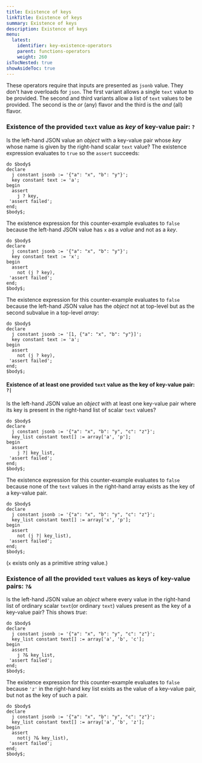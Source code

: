 ```yaml
---
title: Existence of keys
linkTitle: Existence of keys
summary: Existence of keys
description: Existence of keys
menu:
  latest:
    identifier: key-existence-operators
    parent: functions-operators
    weight: 260
isTocNested: true
showAsideToc: true
---
```


These operators require that inputs are presented as `jsonb` value. They don't have overloads for `json`. The first variant allows a single `text` value to be provided. The second and third variants allow a list of `text` values to be provided. The second is the _or_ (any) flavor and the third is the _and_ (all) flavor.

### Existence of the provided `text` value as _key_ of key-value pair: `?`

Is the left-hand JSON value an _object_ with a key-value pair whose _key_ whose name is given by the right-hand  scalar `text` value? The existence expression evaluates to `true` so the  `assert` succeeds:

```postgresql
do $body$
declare
  j constant jsonb := '{"a": "x", "b": "y"}';
  key constant text := 'a';
begin
  assert
    j ? key,
 'assert failed';
end;
$body$;
```

The existence expression for this counter-example evaluates to `false` because the left-hand JSON value has `x` as a _value_ and not as a _key_.

````postgresql
do $body$
declare
  j constant jsonb := '{"a": "x", "b": "y"}';
  key constant text := 'x';
begin
  assert
    not (j ? key),
 'assert failed';
end;
$body$;
````

The existence expression for this counter-example evaluates to `false` because the left-hand JSON value has the _object_ not at top-level but as the second subvalue in a top-level _array_:

````postgresql
do $body$
declare
  j constant jsonb := '[1, {"a": "x", "b": "y"}]';
  key constant text := 'a';
begin
  assert
    not (j ? key),
 'assert failed';
end;
$body$;
````

#### Existence of at least one provided `text` value as  the key of key-value pair: `?|`

Is the left-hand JSON value an _object_ with at least one key-value pair where its key is present in the right-hand list of scalar `text` values?

```postgresql
do $body$
declare
  j constant jsonb := '{"a": "x", "b": "y", "c": "z"}';
  key_list constant text[] := array['a', 'p'];
begin
  assert
    j ?| key_list,
 'assert failed';
end;
$body$;
```

The existence expression for this counter-example evaluates to `false` because none of the `text` values in the right-hand array exists as the key of a key-value pair.

```postgresql
do $body$
declare
  j constant jsonb := '{"a": "x", "b": "y", "c": "z"}';
  key_list constant text[] := array['x', 'p'];
begin
  assert
    not (j ?| key_list),
 'assert failed';
end;
$body$;
```

(`x` exists only as a primitive _string_ value.)

### Existence of all the provided `text` values as keys of key-value pairs: `?&`

Is the left-hand JSON value an _object_ where every value in the right-hand list of ordinary scalar `text`(or ordinary `text`) values present as the key of a key-value pair?   This shows _true_:

```postgresql
do $body$
declare
  j constant jsonb := '{"a": "x", "b": "y", "c": "z"}';
  key_list constant text[] := array['a', 'b', 'c'];
begin
  assert
    j ?& key_list,
 'assert failed';
end;
$body$;
```

The existence expression for this counter-example evaluates to `false` because `'z'` in the right-hand key list exists as the value of a key-value pair, but not as the key of such a pair.

```postgresql
do $body$
declare
  j constant jsonb := '{"a": "x", "b": "y", "c": "z"}';
  key_list constant text[] := array['a', 'b', 'z'];
begin
  assert
    not(j ?& key_list),
 'assert failed';
end;
$body$;
```
